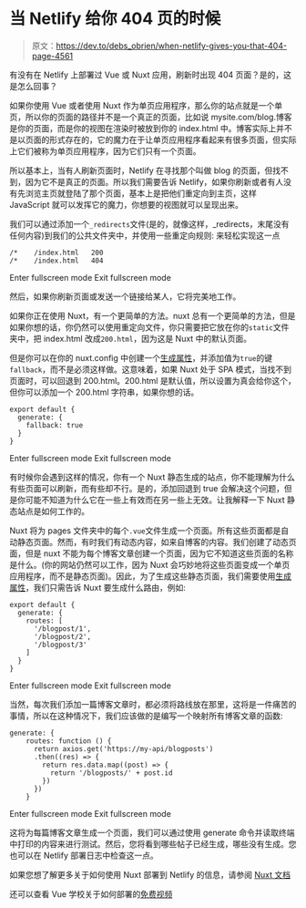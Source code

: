 # 当 Netlify 给你 404 页的时候

> 原文：<https://dev.to/debs_obrien/when-netlify-gives-you-that-404-page-4561>

有没有在 Netlify 上部署过 Vue 或 Nuxt 应用，刷新时出现 404 页面？是的，这是怎么回事？

如果你使用 Vue 或者使用 Nuxt 作为单页应用程序，那么你的站点就是一个单页，所以你的页面的路径并不是一个真正的页面，比如说 mysite.com/blog.博客是你的页面，而是你的视图在渲染时被放到你的 index.html 中。博客实际上并不是以页面的形式存在的，它的魔力在于让单页应用程序看起来有很多页面，但实际上它们被称为单页应用程序，因为它们只有一个页面。

所以基本上，当有人刷新页面时，Netlify 在寻找那个叫做 blog 的页面，但找不到，因为它不是真正的页面。所以我们需要告诉 Netlify，如果你刷新或者有人没有先浏览主页就登陆了那个页面，基本上是把他们重定向到主页，这样 JavaScript 就可以发挥它的魔力，你想要的视图就可以呈现出来。

我们可以通过添加一个`_redirects`文件(是的，就像这样，_redirects，末尾没有任何内容)到我们的公共文件夹中，并使用一些重定向规则:
来轻松实现这一点

```
/*    /index.html   200
/*    /index.html   404 
```

Enter fullscreen mode Exit fullscreen mode

然后，如果你刷新页面或发送一个链接给某人，它将完美地工作。

如果你正在使用 Nuxt，有一个更简单的方法。nuxt 总有一个更简单的方法，但是如果你想的话，你仍然可以使用重定向文件，你只需要把它放在你的`static`文件夹中，把 index.html 改成`200.html`，因为这是 Nuxt 中的默认页面。

但是你可以在你的 nuxt.config 中创建一个[生成属性](https://nuxtjs.org/api/configuration-generate#fallback)，并添加值为`true`的键`fallback`，而不是必须这样做。这意味着，如果 Nuxt 处于 SPA 模式，当找不到页面时，可以回退到 200.html。200.html 是默认值，所以设置为真会给你这个，但你可以添加一个 200.html 字符串，如果你想的话。

```
export default {
  generate: {
    fallback: true
  }
} 
```

Enter fullscreen mode Exit fullscreen mode

有时候你会遇到这样的情况，你有一个 Nuxt 静态生成的站点，你不能理解为什么有些页面可以刷新，而有些却不行。是的，添加回退到 true 会解决这个问题，但是你可能不知道为什么它在一些上有效而在另一些上无效。让我解释一下 Nuxt 静态站点是如何工作的。

Nuxt 将为 pages 文件夹中的每个`.vue`文件生成一个页面。所有这些页面都是自动静态页面。然而，有时我们有动态内容，如来自博客的内容。我们创建了动态页面，但是 nuxt 不能为每个博客文章创建一个页面，因为它不知道这些页面的名称是什么。(你的网站仍然可以工作，因为 Nuxt 会巧妙地将这些页面变成一个单页应用程序，而不是静态页面)。因此，为了生成这些静态页面，我们需要使用[生成属性](https://nuxtjs.org/api/configuration-generate#routes)，我们只需告诉 Nuxt 要生成什么路由，例如:

```
export default {
  generate: {
    routes: [
      '/blogpost/1',
      '/blogpost/2',
      '/blogpost/3'
    ]
  }
} 
```

Enter fullscreen mode Exit fullscreen mode

当然，每次我们添加一篇博客文章时，都必须将路线放在那里，这将是一件痛苦的事情，所以在这种情况下，我们应该做的是编写一个映射所有博客文章的函数:

```
generate: {
    routes: function () {
      return axios.get('https://my-api/blogposts')
      .then((res) => {
        return res.data.map((post) => {
          return '/blogposts/' + post.id
        })
      })
    } 
```

Enter fullscreen mode Exit fullscreen mode

这将为每篇博客文章生成一个页面，我们可以通过使用 generate 命令并读取终端中打印的内容来进行测试。然后，您将看到哪些帖子已经生成，哪些没有生成。您也可以在 Netlify 部署日志中检查这一点。

如果您想了解更多关于如何使用 Nuxt 部署到 Netlify 的信息，请参阅 [Nuxt 文档](https://nuxtjs.org/faq/netlify-deployment#how-to-deploy-on-netlify-)

还可以查看 Vue 学校关于如何部署的[免费视频](https://vueschool.io/lessons/how-to-deploy-nuxtjs-to-netlify?friend=nuxt)